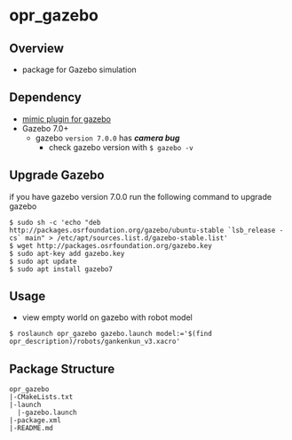 # opr_gazebo

## Overview
* package for Gazebo simulation

## Dependency
* [mimic plugin for gazebo](https://github.com/citbrains/roboticsgroup_gazebo_plugins)
* Gazebo 7.0+
  * gazebo `version 7.0.0` has ***camera bug***
    * check gazebo version with `$ gazebo -v`

## Upgrade Gazebo
if you have gazebo version 7.0.0 run the following command to upgrade gazebo
```
$ sudo sh -c 'echo "deb http://packages.osrfoundation.org/gazebo/ubuntu-stable `lsb_release -cs` main" > /etc/apt/sources.list.d/gazebo-stable.list'
$ wget http://packages.osrfoundation.org/gazebo.key
$ sudo apt-key add gazebo.key
$ sudo apt update
$ sudo apt install gazebo7
```

## Usage
* view empty world on gazebo with robot model
```
$ roslaunch opr_gazebo gazebo.launch model:='$(find opr_description)/robots/gankenkun_v3.xacro' 
```

## Package Structure
```
opr_gazebo
|-CMakeLists.txt
|-launch
  |-gazebo.launch
|-package.xml
|-README.md
```
